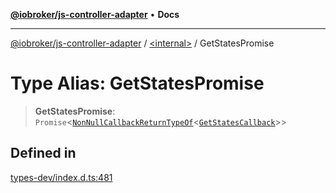[**@iobroker/js-controller-adapter**](../../README.md) • **Docs**

***

[@iobroker/js-controller-adapter](../../globals.md) / [\<internal\>](../README.md) / GetStatesPromise

# Type Alias: GetStatesPromise

> **GetStatesPromise**: `Promise`\<[`NonNullCallbackReturnTypeOf`](NonNullCallbackReturnTypeOf.md)\<[`GetStatesCallback`](GetStatesCallback.md)\>\>

## Defined in

[types-dev/index.d.ts:481](https://github.com/ioBroker/ioBroker.js-controller/blob/40cb80c182f7d6dd76c85ace42cdd78fa9b7a8dc/packages/types-dev/index.d.ts#L481)

